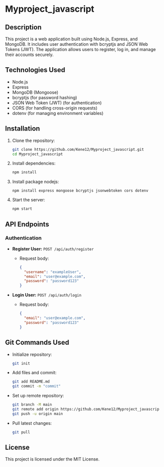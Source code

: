 # Myproject_javascript

## Description
This project is a web application built using Node.js, Express, and MongoDB. It includes user authentication with bcryptjs and JSON Web Tokens (JWT). The application allows users to register, log in, and manage their accounts securely.

## Technologies Used
- Node.js
- Express
- MongoDB (Mongoose)
- bcryptjs (for password hashing)
- JSON Web Token (JWT) (for authentication)
- CORS (for handling cross-origin requests)
- dotenv (for managing environment variables)

## Installation

1. Clone the repository:
   ```sh
   git clone https://github.com/Kene12/Myproject_javascript.git
   cd Myproject_javascript
   ```

2. Install dependencies:
   ```sh
   npm install
   ```

3. Install package nodejs:
   ```env
   npm install express mongoose bcryptjs jsonwebtoken cors dotenv
   ```

4. Start the server:
   ```sh
   npm start
   ```

## API Endpoints

### Authentication
- **Register User:** `POST /api/auth/register`
  - Request body:
    ```json
    {
      "username": "exampleUser",
      "email": "user@example.com",
      "password": "password123"
    }
    ```

- **Login User:** `POST /api/auth/login`
  - Request body:
    ```json
    {
      "email": "user@example.com",
      "password": "password123"
    }
    ```

## Git Commands Used
- Initialize repository:
  ```sh
  git init
  ```
- Add files and commit:
  ```sh
  git add README.md
  git commit -m "commit"
  ```
- Set up remote repository:
  ```sh
  git branch -M main
  git remote add origin https://github.com/Kene12/Myproject_javascript.git
  git push -u origin main
  ```
- Pull latest changes:
  ```sh
  git pull
  ```

## License
This project is licensed under the MIT License.

